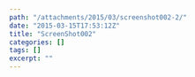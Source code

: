```yaml
---
path: "/attachments/2015/03/screenshot002-2/"
date: "2015-03-15T17:53:12Z"
title: "ScreenShot002"
categories: []
tags: []
excerpt: ""
---
```


